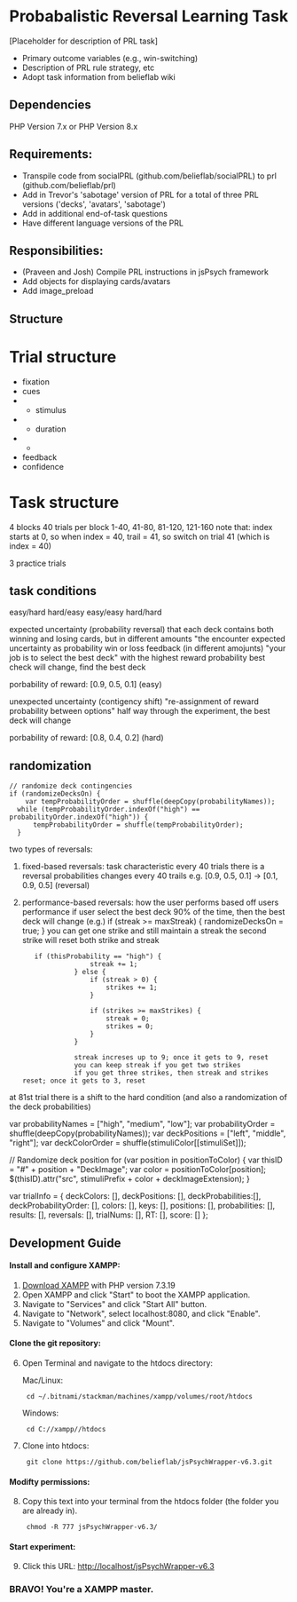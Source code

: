 # Probabalistic Reversal Learning Task
[Placeholder for description of PRL task]
* Primary outcome variables (e.g., win-switching)
* Description of PRL rule strategy, etc
* Adopt task information from belieflab wiki
## Dependencies
PHP Version 7.x or PHP Version 8.x
## Requirements: 
* Transpile code from socialPRL (github.com/belieflab/socialPRL) to prl (github.com/belieflab/prl)
* Add in Trevor's 'sabotage' version of PRL for a total of three PRL versions ('decks', 'avatars', 'sabotage')
* Add in additional end-of-task questions
* Have different language versions of the PRL
## Responsibilities:
* (Praveen and Josh) Compile PRL instructions in jsPsych framework
* Add objects for displaying cards/avatars 
* Add image_preload

## Structure
# Trial structure
* fixation
* cues
* - stimulus
* - duration
* - 
* feedback
* confidence
# Task structure

4 blocks
40 trials per block
1-40, 41-80, 81-120, 121-160
note that: index starts at 0, so when index = 40, trail = 41, so switch on trial 41 (which is index = 40)

3 practice trials

## task conditions
easy/hard hard/easy easy/easy hard/hard

expected uncertainty (probability reversal)
that each deck contains both winning and losing cards, but in different amounts
"the encounter expected uncertainty as probability win or loss feedback (in different amojunts)
"your job is to select the best deck" with the highest reward probability
best check will change, find the best deck

porbability of reward: [0.9, 0.5, 0.1] (easy)

unexpected uncertainty (contigency shift)
"re-assignment of reward probability between options"
half way through the experiment, the best deck will change

porbability of reward: [0.8, 0.4, 0.2] (hard)

## randomization

  
    // randomize deck contingencies
    if (randomizeDecksOn) {
        var tempProbabilityOrder = shuffle(deepCopy(probabilityNames));
      while (tempProbabilityOrder.indexOf("high") == probabilityOrder.indexOf("high")) {
          tempProbabilityOrder = shuffle(tempProbabilityOrder);
      }

two types of reversals:

1. fixed-based reversals:
        task characteristic
        every 40 trials there is a reversal
        probabilities changes every 40 trails
        e.g. [0.9, 0.5, 0.1] -> [0.1, 0.9, 0.5] (reversal)
      
2. performance-based reversals:
        how the user performs
        based off users performance
        if user select the best deck 90% of the time, then the best deck will change (e.g.)
        if (streak >= maxStreak) {
                        randomizeDecksOn = true;
                    }
        you can get one strike and still maintain a streak
        the second strike will reset both strike and streak

          if (thisProbability == "high") {
                        streak += 1;
                    } else {
                        if (streak > 0) {
                            strikes += 1;
                        }

                        if (strikes >= maxStrikes) {
                            streak = 0;
                            strikes = 0;
                        }
                    }

                    streak increses up to 9; once it gets to 9, reset
                    you can keep streak if you get two strikes
                    if you get three strikes, then streak and strikes reset; once it gets to 3, reset


at 81st trial there is a shift to the hard condition (and also a randomization of the deck probabilities)

var probabilityNames = ["high", "medium", "low"];
var probabilityOrder = shuffle(deepCopy(probabilityNames));
var deckPositions = ["left", "middle", "right"];
var deckColorOrder = shuffle(stimuliColor[[stimuliSet]]);


// Randomize deck position
for (var position in positionToColor) {
    var thisID = "#" + position + "DeckImage";
    var color = positionToColor[position];
    $(thisID).attr("src", stimuliPrefix + color + deckImageExtension);
}


var trialInfo = {
  deckColors: [],
  deckPositions: [],
  deckProbabilities:[],
  deckProbabilityOrder: [],
  colors: [],
  keys: [],
  positions: [],
  probabilities: [],
  results: [],
  reversals: [],
  trialNums: [],
  RT: [],
  score: []
};

## Development Guide

#### Install and configure XAMPP:
1. [Download XAMPP](https://www.apachefriends.org/download.html) with PHP version 7.3.19
2. Open XAMPP and click "Start" to boot the XAMPP application.
3. Navigate to "Services" and click "Start All" button.
4. Navigate to "Network", select localhost:8080, and click "Enable".
5. Navigate to "Volumes" and click "Mount".

#### Clone the git repository:
6. Open Terminal and navigate to the htdocs directory:

    Mac/Linux:

        cd ~/.bitnami/stackman/machines/xampp/volumes/root/htdocs
    Windows:

        cd C://xampp//htdocs

7. Clone into htdocs:

        git clone https://github.com/belieflab/jsPsychWrapper-v6.3.git

#### Modifty permissions:
8. Copy this text into your terminal from the htdocs folder (the folder you are already in).

        chmod -R 777 jsPsychWrapper-v6.3/
        
#### Start experiment:     
9. Click this URL: [http://localhost/jsPsychWrapper-v6.3](http://localhost/jsPsychWrapper-v6.3)
      
      
      
### BRAVO! You're a XAMPP master.
        

